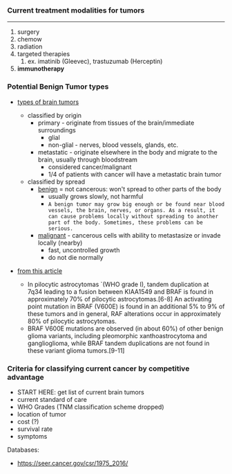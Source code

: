 ### Current treatment modalities for tumors

---

1. surgery
2. chemow
3. radiation
4. targeted therapies
   1. ex. imatinib (Gleevec), trastuzumab (Herceptin)
5. **immunotherapy**

### Potential Benign Tumor types

- [types of brain tumors](https://www.aans.org/en/Patients/Neurosurgical-Conditions-and-Treatments/Brain-Tumors)

  - classified by origin
    - primary - originate from tissues of the brain/immediate surroundings
      - glial
      - non-glial - nerves, blood vessels, glands, etc.
    - metastatic - originate elsewhere in the body and migrate to the brain, usually through bloodstream
      - considered cancer/malignant
      - 1/4 of patients with cancer will have a metastatic brain tumor
  - classified by spread
    - [benign](https://medlineplus.gov/ency/article/002236.htm) = not cancerous: won't spread to other parts of the body
      - usually grows slowly, not harmful
      - `A benign tumor may grow big enough or be found near blood vessels, the brain, nerves, or organs. As a result, it can cause problems locally without spreading to another part of the body. Sometimes, these problems can be serious.`
    - [malignant](https://medlineplus.gov/ency/article/002253.htm) - cancerous cells with ability to metastasize or invade locally (nearby)
      - fast, uncontrolled growth
      - do not die normally

- [from this article](https://www.cancer.gov/types/brain/hp/adult-brain-treatment-pdq#_1)
  - In pilocytic astrocytomas `(WHO grade I), tandem duplication at 7q34 leading to a fusion between KIAA1549 and BRAF is found in approximately 70% of pilocytic astrocytomas.[6-8] An activating point mutation in BRAF (V600E) is found in an additional 5% to 9% of these tumors and in general, RAF alterations occur in approximately 80% of pilocytic astrocytomas.
  - BRAF V600E mutations are observed (in about 60%) of other benign glioma variants, including pleomorphic xanthoastrocytoma and ganglioglioma, while BRAF tandem duplications are not found in these variant glioma tumors.[9-11]

### Criteria for classifying current cancer by competitive advantage

- START HERE: get list of current brain tumors
- current standard of care
- WHO Grades (TNM classification scheme dropped)
- location of tumor
- cost (?)
- survival rate
- symptoms

Databases:

- https://seer.cancer.gov/csr/1975_2016/
